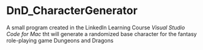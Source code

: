 # DnD_CharacterGenerator
 A small program created in the LinkedIn Learning Course _Visual Studio Code for Mac_ tht will generate a randomized base character for the fantasy role-playing game Dungeons and Dragons
